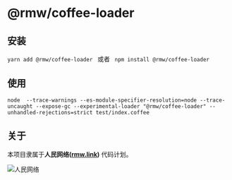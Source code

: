# @rmw/coffee-loader

##  安装

```yarn add @rmw/coffee-loader ``` 或者 ``` npm install @rmw/coffee-loader```

## 使用

```
node  --trace-warnings --es-module-specifier-resolution=node --trace-uncaught --expose-gc --experimental-loader "@rmw/coffee-loader" --unhandled-rejections=strict test/index.coffee
```

## 关于

本项目隶属于**人民网络([rmw.link](//rmw.link))** 代码计划。

![人民网络](https://raw.githubusercontent.com/rmw-link/logo/master/rmw.red.bg.svg)
